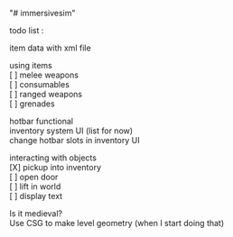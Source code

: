 "# immersivesim" 

todo list :
	
item data with xml file  
  
using items  
	[ ] melee weapons  
	[ ] consumables  
	[ ] ranged weapons  
	[ ] grenades  
  
hotbar functional  
inventory system UI (list for now)  
change hotbar slots in inventory UI  
  
interacting with objects  
	[X] pickup into inventory  
	[ ] open door  
	[ ] lift in world  
	[ ] display text  
   
Is it medieval?  
Use CSG to make level geometry (when I start doing that)  
